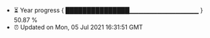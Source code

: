 - ⏳ Year progress { ███████████████▁▁▁▁▁▁▁▁▁▁▁▁▁▁▁ } 50.87 %
- ⏰ Updated on Mon, 05 Jul 2021 16:31:51 GMT

